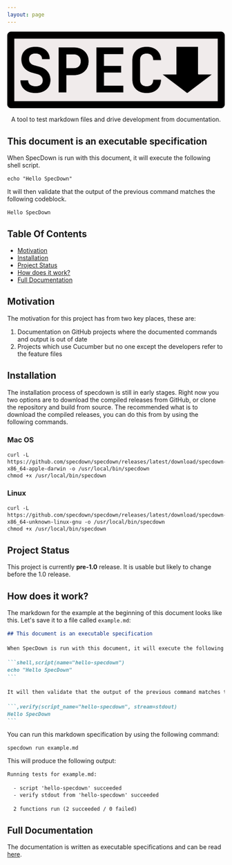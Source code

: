 ```yaml
---
layout: page
---
```

<p align="center">
    <img alt="specdown" src="./logo/logo.png">
</p>

<p align="center">A tool to test markdown files and drive development from documentation.</p>

## This document is an executable specification

When SpecDown is run with this document, it will execute the following shell script.

``` shell
echo "Hello SpecDown"
```

It will then validate that the output of the previous command matches the following codeblock.

    Hello SpecDown

## Table Of Contents

- [Motivation](#motivation)
- [Installation](#installation)
- [Project Status](#project-status)
- [How does it work?](#how-does-it-work)
- [Full Documentation](#full-documentation)

## Motivation

The motivation for this project has from two key places, these are:

1.  Documentation on GitHub projects where the documented commands and output is out of date
2.  Projects which use Cucumber but no one except the developers refer to the feature files

## Installation

The installation process of specdown is still in early stages.
Right now you two options are to download the compiled releases from GitHub, or clone the repository and build from source.
The recommended what is to download the compiled releases, you can do this from by using the following commands.

### Mac OS

``` shell
curl -L https://github.com/specdown/specdown/releases/latest/download/specdown-x86_64-apple-darwin -o /usr/local/bin/specdown
chmod +x /usr/local/bin/specdown
```

### Linux

``` shell
curl -L https://github.com/specdown/specdown/releases/latest/download/specdown-x86_64-unknown-linux-gnu -o /usr/local/bin/specdown
chmod +x /usr/local/bin/specdown
```

## Project Status

This project is currently **pre-1.0** release.
It is usable but likely to change before the 1.0 release.

## How does it work?

The markdown for the example at the beginning of this document looks like this.
Let's save it to a file called `example.md`:

```` markdown
## This document is an executable specification

When SpecDown is run with this document, it will execute the following shell script.

```shell,script(name="hello-specdown")
echo "Hello SpecDown"
```

It will then validate that the output of the previous command matches the following codeblock.

```,verify(script_name="hello-specdown", stream=stdout)
Hello SpecDown
```
````

You can run this markdown specification by using the following command:

``` shell
specdown run example.md
```

This will produce the following output:

``` text
Running tests for example.md:

  - script 'hello-specdown' succeeded
  - verify stdout from 'hello-specdown' succeeded

  2 functions run (2 succeeded / 0 failed)
```

## Full Documentation

The documentation is written as executable specifications and can be read [here](./docs/index.md).

